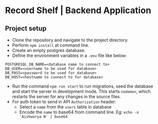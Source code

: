 # Record Shelf | Backend Application

## Project setup

- Clone the repository and navigate to the project directory.
- Perform `npm install` at command line.
- Create an empty postgres database.
- Define the environment variables in a `.env` file like below:
```
POSTGRESQL_DB_NAME=<database name to connect to>
DB_USER=<username to be used for database>
DB_PASS=<password to be used for database>
DB_HOST=<hostname to connect to for database>
```
- Run the command `npm run start` to run migrations, seed the database and start the server in development mode. This starts `nodemon`, which restarts the server for any changes in the source files.
- For auth token to send in API `Authorization` header:
  - Select a `name` from the `users` table in database
  - Encode the `name` to base64 from command line. Eg: `echo -n 'Aishwarya N' | base64`